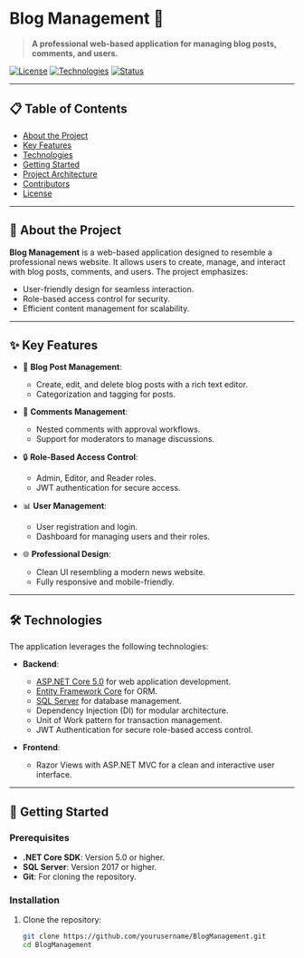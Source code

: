 # Blog Management 📰

> **A professional web-based application for managing blog posts, comments, and users.**

[![License](https://img.shields.io/badge/license-MIT-blue.svg)](LICENSE)
[![Technologies](https://img.shields.io/badge/.NET%20Core-5.0-blue)](https://dotnet.microsoft.com/)
[![Status](https://img.shields.io/badge/status-Completed-success)]()

---

## 📋 Table of Contents

- [About the Project](#about-the-project)
- [Key Features](#key-features)
- [Technologies](#technologies)
- [Getting Started](#getting-started)
- [Project Architecture](#project-architecture)
- [Contributors](#contributors)
- [License](#license)

---

## 📖 About the Project

**Blog Management** is a web-based application designed to resemble a professional news website. It allows users to create, manage, and interact with blog posts, comments, and users. The project emphasizes:

- User-friendly design for seamless interaction.
- Role-based access control for security.
- Efficient content management for scalability.

---

## ✨ Key Features

- 📝 **Blog Post Management**:
  - Create, edit, and delete blog posts with a rich text editor.
  - Categorization and tagging for posts.

- 💬 **Comments Management**:
  - Nested comments with approval workflows.
  - Support for moderators to manage discussions.

- 🔒 **Role-Based Access Control**:
  - Admin, Editor, and Reader roles.
  - JWT authentication for secure access.

- 📊 **User Management**:
  - User registration and login.
  - Dashboard for managing users and their roles.

- 🌐 **Professional Design**:
  - Clean UI resembling a modern news website.
  - Fully responsive and mobile-friendly.

---

## 🛠️ Technologies

The application leverages the following technologies:

- **Backend**:
  - [ASP.NET Core 5.0](https://dotnet.microsoft.com/) for web application development.
  - [Entity Framework Core](https://learn.microsoft.com/en-us/ef/) for ORM.
  - [SQL Server](https://www.microsoft.com/sql-server) for database management.
  - Dependency Injection (DI) for modular architecture.
  - Unit of Work pattern for transaction management.
  - JWT Authentication for secure role-based access control.

- **Frontend**:
  - Razor Views with ASP.NET MVC for a clean and interactive user interface.

---

## 🚀 Getting Started

### Prerequisites

- **.NET Core SDK**: Version 5.0 or higher.
- **SQL Server**: Version 2017 or higher.
- **Git**: For cloning the repository.

### Installation

1. Clone the repository:
   ```bash
   git clone https://github.com/yourusername/BlogManagement.git
   cd BlogManagement
